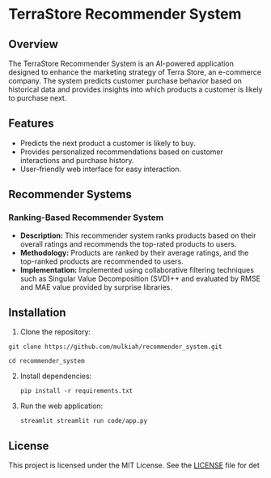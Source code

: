 # TerraStore Recommender System

## Overview
The TerraStore Recommender System is an AI-powered application designed to enhance the marketing strategy of Terra Store, an e-commerce company. The system predicts customer purchase behavior based on historical data and provides insights into which products a customer is likely to purchase next.

## Features
- Predicts the next product a customer is likely to buy.
- Provides personalized recommendations based on customer interactions and purchase history.
- User-friendly web interface for easy interaction.

## Recommender Systems

### Ranking-Based Recommender System
- **Description:** This recommender system ranks products based on their overall ratings and recommends the top-rated products to users.
- **Methodology:** Products are ranked by their average ratings, and the top-ranked products are recommended to users.
- **Implementation:** Implemented using collaborative filtering techniques such as Singular Value Decomposition (SVD)++ and evaluated by RMSE and MAE value provided by surprise libraries.


## Installation
1. Clone the repository:

`git clone https://github.com/mulkiah/recommender_system.git`

`cd recommender_system`


2. Install dependencies:

    `pip install -r requirements.txt`

3. Run the web application:

    `streamlit streamlit run code/app.py`


## License
This project is licensed under the MIT License. See the [LICENSE](LICENSE) file for det